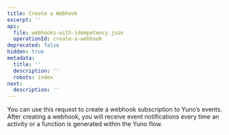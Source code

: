 ```yaml
---
title: Create a Webhook
excerpt: ''
api:
  file: webhooks-with-idempotency.json
  operationId: create-a-webhook
deprecated: false
hidden: true
metadata:
  title: ''
  description: ''
  robots: index
next:
  description: ''
---
```

You can use this request to create a webhook subscription to Yuno’s events. After creating a webhook, you will receive event notifications every time an activity or a function is generated within the Yuno flow.
